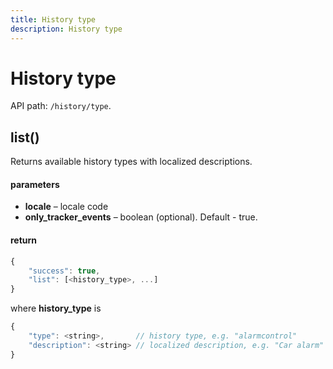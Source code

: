 ```yaml
---
title: History type
description: History type
---
```


# History type

API path: `/history/type`.

## list()

Returns available history types with localized descriptions.

#### parameters

*   **locale** – locale code
*   **only_tracker_events** – boolean (optional). Default - true.

#### return

```js
{
    "success": true, 
    "list": [<history_type>, ...]
}
```   

where **history_type** is

```js
{
    "type": <string>,       // history type, e.g. "alarmcontrol"
    "description": <string> // localized description, e.g. "Car alarm"
}
```
